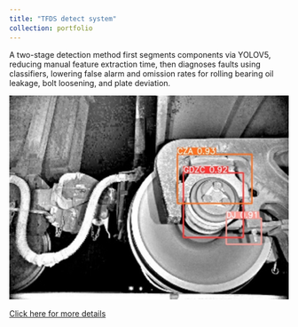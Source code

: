 ```yaml
---
title: "TFDS detect system"
collection: portfolio
---
```


A two-stage detection method first segments components via YOLOV5, reducing manual feature extraction time, then diagnoses faults using classifiers, lowering false alarm and omission rates for rolling bearing oil leakage, bolt loosening, and plate deviation.<br/>

<img src="/images/TFDS.png?v=1" alt="TFDS Image">

[Click here for more details](https://github.com/Panly23/TFDS_detect)

